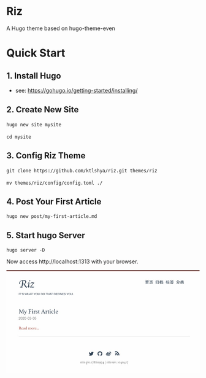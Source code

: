 # Riz
A Hugo theme based on hugo-theme-even

# Quick Start 

## 1. Install Hugo 
- see: https://gohugo.io/getting-started/installing/
## 2. Create New Site
```
hugo new site mysite

cd mysite
```
## 3. Config Riz Theme
```
git clone https://github.com/ktlshya/riz.git themes/riz

mv themes/riz/config/config.toml ./
```

## 4. Post Your First Article
```
hugo new post/my-first-article.md
```

## 5. Start hugo Server
```
hugo server -D
```

Now access http://localhost:1313 with your browser.

![avatar](imgs/riz.jpg)